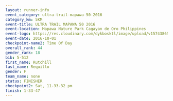 ```yaml
---
layout: runner-info 
event_category: ultra-trail-mapawa-50-2016 
category_km: 5KM 
event-title: ULTRA TRAIL MAPAWA 50 2016 
event-location: Mapawa Nature Park Cagayan de Oro Philippines 
event-logo: https://res.cloudinary.com/dykbosktl/image/upload/v1574386563/Logo/image-asset_plfjxn.jpg 
event-date: 2016-10-01 
checkpoint-name2: Time Of Day 
overall_rank: 44
gender_rank: 18
bib: 5-512
first_name: Rutchill
last_name: Requillo
gender: F
team_name: none
status: FINISHER
checkpoint2: Sat, 11-33-32 pm
finish: 1-33-47
---
```

